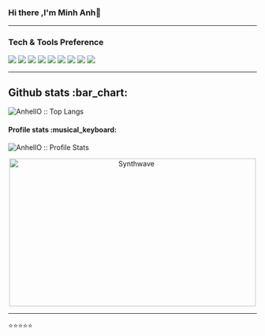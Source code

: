 ### Hi there ,I'm Minh Anh👋 
---
### Tech & Tools Preference

<img src="https://img.shields.io/badge/-HTML5-E34F26?style=flat&logo=html5&logoColor=white"/> <img
    src="https://img.shields.io/badge/-CSS3-1572B6?style=flat&logo=css3&logoColor=white"
/>
<img
    src="https://img.shields.io/badge/-JavaScript-eed718?style=flat&logo=javascript&logoColor=ffffff"
/>
<img
    src="https://img.shields.io/badge/-React-000000?style=flat&logo=react&logoColor=00c8ff"
/>
<img
    src="https://img.shields.io/badge/-MySQL-F29111?style=flat&logo=mysql&logoColor=FFFFFF"
/>
<img
    src="https://img.shields.io/badge/-Node.js-3C873A?style=flat&logo=Node.js&logoColor=white"
/>
<img
    src="http://img.shields.io/badge/-Git-F1502F?style=flat&logo=git&logoColor=FFFFFF"
/>
<img
    src="http://img.shields.io/badge/-Github-000000?style=flat&logo=github&logoColor=FFFFFF"
/>
<img
    src="http://img.shields.io/badge/-VS%20Code-007ACC?style=flat&logo=visual%20studio%20code&logoColor=white"
/>

--- 
###
<h2 align="">Github stats :bar_chart:</h2>

<!-- <h4 align="">Visitor's count :eyes:</h4>

<p align=""><img src="https://profile-counter.glitch.me/{AnhellO}/count.svg" alt="AnhellO :: Visitor's Count" /></p> -->
<p class="top-langs">
    <img
        src="https://github-readme-stats.vercel.app/api/top-langs/?username=AnhellO&langs_count=10&theme=tokyonight&layout=compact"
        alt="AnhellO :: Top Langs"
    />
</p>
<h4>Profile stats :musical_keyboard:</h4>
<p class="second-langs">
    <img
        src="https://github-readme-stats.vercel.app/api?username=AnhellO&show_icons=true&theme=synthwave"
        alt="AnhellO :: Profile Stats"
    />
</p>
<p align="center">
    <img
        src="https://thumbs.gfycat.com/GoodnaturedFondGaur-size_restricted.gif"
        alt="Synthwave"
        height="300"
        width="500"
    />
</p>

---
⭐⭐️⭐️⭐️⭐️
